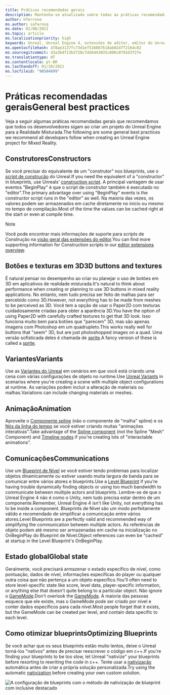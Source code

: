 ```yaml
---
title: Práticas recomendadas gerais
description: Mantenha-se atualizado sobre todas as práticas recomendadas para o desenvolvimento de aplicativos de realidade misturada em um Unreal Engine.
author: hferrone
ms.author: safarooq
ms.date: 01/08/2021
ms.topic: article
ms.localizationpriority: high
keywords: Unreal, Unreal Engine 4, extensões do editor, editor do Unreal, UE4, HoloLens, HoloLens 2, realidade misturada, desenvolvimento, documentação, guias, recursos, headset de realidade misturada, headset do windows mixed reality, headset de realidade virtual, portabilidade, atualização
ms.openlocfilehash: 478ae3137fc73d1ef516087618ab0247f2164c02
ms.sourcegitcommit: d3a3b4f13b3728cfdd4d43035c806c0791d3f2fe
ms.translationtype: HT
ms.contentlocale: pt-BR
ms.lasthandoff: 01/20/2021
ms.locfileid: "98584699"
---
```

# <a name="general-best-practices"></a><span data-ttu-id="977f4-104">Práticas recomendadas gerais</span><span class="sxs-lookup"><span data-stu-id="977f4-104">General best practices</span></span>

<span data-ttu-id="977f4-105">Veja a seguir algumas práticas recomendadas gerais que recomendamos que todos os desenvolvedores sigam ao criar um projeto do Unreal Engine para a Realidade Misturada.</span><span class="sxs-lookup"><span data-stu-id="977f4-105">The following are some general best practices we recommend all developers follow when creating an Unreal Engine project for Mixed Reality.</span></span>

## <a name="constructors"></a><span data-ttu-id="977f4-106">Construtores</span><span class="sxs-lookup"><span data-stu-id="977f4-106">Constructors</span></span>

<span data-ttu-id="977f4-107">Se você precisar do equivalente de um "construtor" nos blueprints, use o [script de construção](https://docs.unrealengine.com/ProgrammingAndScripting/Blueprints/UserGuide/UserConstructionScript/index.html) do Unreal.</span><span class="sxs-lookup"><span data-stu-id="977f4-107">If you need the equivalent of a "constructor" in blueprints, use Unreals' [construction script](https://docs.unrealengine.com/ProgrammingAndScripting/Blueprints/UserGuide/UserConstructionScript/index.html).</span></span> <span data-ttu-id="977f4-108">A principal vantagem de usar eventos "BeginPlay" é que o script de construtor também é executado no "editor".</span><span class="sxs-lookup"><span data-stu-id="977f4-108">The primary advantage over using "BeginPlay" events is the constructor script runs in the "editor" as well.</span></span> <span data-ttu-id="977f4-109">Na maioria das vezes, os valores podem ser armazenados em cache diretamente no início ou mesmo no tempo de compilação.</span><span class="sxs-lookup"><span data-stu-id="977f4-109">Most of the time the values can be cached right at the start or even at compile time.</span></span>

> [!NOTE]
> <span data-ttu-id="977f4-110">Você pode encontrar mais informações de suporte para scripts de Construção na [visão geral das extensões do editor](unreal-editor-extensions.md#construction-scripts).</span><span class="sxs-lookup"><span data-stu-id="977f4-110">You can find more supporting information for Construction scripts in our [editor extensions overview](unreal-editor-extensions.md#construction-scripts).</span></span>

## <a name="3d-buttons-and-textures"></a><span data-ttu-id="977f4-111">Botões e texturas em 3D</span><span class="sxs-lookup"><span data-stu-id="977f4-111">3D buttons and textures</span></span>

<span data-ttu-id="977f4-112">É natural pensar no desempenho ao criar ou planejar o uso de botões em 3D em aplicativos de realidade misturada.</span><span class="sxs-lookup"><span data-stu-id="977f4-112">It's natural to think about performance when creating or planning to use 3D buttons in mixed reality applications.</span></span> <span data-ttu-id="977f4-113">No entanto, nem tudo precisa ser feito de malhas para ser percebido como 3D.</span><span class="sxs-lookup"><span data-stu-id="977f4-113">However, not everything has to be made from meshes to be perceived as 3D.</span></span> <span data-ttu-id="977f4-114">Você tem a opção de usar o Paper2D com texturas cuidadosamente criadas para obter a aparência 3D.</span><span class="sxs-lookup"><span data-stu-id="977f4-114">You have the option of using Paper2D with carefully crafted textures to get that 3D look.</span></span> <span data-ttu-id="977f4-115">Isso funciona muito bem para botões que "parecem" 3D, mas são apenas imagens com Photoshop em um quadrupleto.</span><span class="sxs-lookup"><span data-stu-id="977f4-115">This works really well for buttons that "seem" 3D, but are just photoshopped images on a quad.</span></span> <span data-ttu-id="977f4-116">Uma versão sofisticada deles é chamada de [sprite](https://docs.unrealengine.com/AnimatingObjects/Paper2D/Sprites/index.html).</span><span class="sxs-lookup"><span data-stu-id="977f4-116">A fancy version of these is called a [sprite](https://docs.unrealengine.com/AnimatingObjects/Paper2D/Sprites/index.html).</span></span>

## <a name="variants"></a><span data-ttu-id="977f4-117">Variantes</span><span class="sxs-lookup"><span data-stu-id="977f4-117">Variants</span></span>

<span data-ttu-id="977f4-118">Use as [Variantes do Unreal](https://docs.unrealengine.com/Basics/Levels/Variants/index.html) em cenários em que você está criando uma cena com várias configurações de objeto no runtime.</span><span class="sxs-lookup"><span data-stu-id="977f4-118">Use [Unreal Variants](https://docs.unrealengine.com/Basics/Levels/Variants/index.html) in scenarios where you're creating a scene with multiple object configurations at runtime.</span></span> <span data-ttu-id="977f4-119">As variações podem incluir a alteração de materiais ou malhas.</span><span class="sxs-lookup"><span data-stu-id="977f4-119">Variations can include changing materials or meshes.</span></span> 

## <a name="animation"></a><span data-ttu-id="977f4-120">Animação</span><span class="sxs-lookup"><span data-stu-id="977f4-120">Animation</span></span>

<span data-ttu-id="977f4-121">Aproveite o [Componente spline](https://docs.unrealengine.com/API/Runtime/Engine/Components/USplineComponent/index.html) (não o componente de "malha" spline) e os [Nós da linha do tempo](https://docs.unrealengine.com/ProgrammingAndScripting/Blueprints/UserGuide/Timelines/index.html) se você estiver criando muitas "animações interativas".</span><span class="sxs-lookup"><span data-stu-id="977f4-121">Take advantage of the [Spline component](https://docs.unrealengine.com/API/Runtime/Engine/Components/USplineComponent/index.html) (not the Spline "Mesh" Component) and [Timeline nodes](https://docs.unrealengine.com/ProgrammingAndScripting/Blueprints/UserGuide/Timelines/index.html) if you're creating lots of "interactable animations".</span></span> 

<!-- You can find a comprehensive [video tutorial here](https://www.youtube.com/watch?v=bWXI91FdMtk&ab_channel=DoubleCrossGames). -->

## <a name="communications"></a><span data-ttu-id="977f4-122">Comunicações</span><span class="sxs-lookup"><span data-stu-id="977f4-122">Communications</span></span>

<span data-ttu-id="977f4-123">Use um [Blueprint de Nível](https://docs.unrealengine.com/ProgrammingAndScripting/Blueprints/UserGuide/Types/LevelBlueprint/index.html) se você estiver tendo problemas para localizar objetos dinamicamente ou estiver usando muita largura de banda para se comunicar entre vários atores e blueprints.</span><span class="sxs-lookup"><span data-stu-id="977f4-123">Use a [Level Blueprint](https://docs.unrealengine.com/ProgrammingAndScripting/Blueprints/UserGuide/Types/LevelBlueprint/index.html) if you're having trouble dynamically finding objects or using too much bandwidth to communicate between multiple actors and blueprints.</span></span> <span data-ttu-id="977f4-124">Lembre-se de que o Unreal Engine 4 não é como o Unity, nem tudo precisa estar dentro de um componente.</span><span class="sxs-lookup"><span data-stu-id="977f4-124">Remember, Unreal Engine 4 isn't like Unity, not everything has to be inside a component.</span></span> <span data-ttu-id="977f4-125">Blueprints de Nível são um modo perfeitamente válido e recomendado de simplificar a comunicação entre vários atores.</span><span class="sxs-lookup"><span data-stu-id="977f4-125">Level Blueprints are a perfectly valid and recommended way of simplifying the communication between multiple actors.</span></span> <span data-ttu-id="977f4-126">As referências de objeto podem até mesmo ser armazenadas em cache na inicialização no OnBeginPlay do Blueprint de Nível.</span><span class="sxs-lookup"><span data-stu-id="977f4-126">Object references can even be "cached" at startup in the Level Blueprint's OnBeginPlay.</span></span>

## <a name="global-state"></a><span data-ttu-id="977f4-127">Estado global</span><span class="sxs-lookup"><span data-stu-id="977f4-127">Global state</span></span>

<span data-ttu-id="977f4-128">Geralmente, você precisará armazenar o estado específico de nível, como pontuação, dados de nível, informações específicas do player ou qualquer outra coisa que não pertença a um objeto específico.</span><span class="sxs-lookup"><span data-stu-id="977f4-128">You'll often need to store level-specific state like score, level data, player-specific information, or anything else that doesn't quite belong to a particular object.</span></span> <span data-ttu-id="977f4-129">Não ignore o [GameMode](https://docs.unrealengine.com/en-US/InteractiveExperiences/Framework/GameMode/index.html).</span><span class="sxs-lookup"><span data-stu-id="977f4-129">Don't overlook the [GameMode](https://docs.unrealengine.com/en-US/InteractiveExperiences/Framework/GameMode/index.html).</span></span> <span data-ttu-id="977f4-130">A maioria das pessoas esquece que ele existe, mas o GameMode pode ser criado por nível e conter dados específicos para cada nível.</span><span class="sxs-lookup"><span data-stu-id="977f4-130">Most people forget that it exists, but the GameMode can be created per level, and contain data specific to each level.</span></span>

## <a name="optimizing-blueprints"></a><span data-ttu-id="977f4-131">Como otimizar blueprints</span><span class="sxs-lookup"><span data-stu-id="977f4-131">Optimizing Blueprints</span></span>

<span data-ttu-id="977f4-132">Se você achar que os seus blueprints estão muito lentos, deixe o Unreal torná-los "nativos" antes de precisar reescrever o código em c++.</span><span class="sxs-lookup"><span data-stu-id="977f4-132">If you're finding your blueprints to be too slow, let Unreal "nativize" your blueprints before resorting to rewriting the code in c++.</span></span> <span data-ttu-id="977f4-133">Tente usar a [nativização](https://docs.unrealengine.com/ProgrammingAndScripting/Blueprints/TechnicalGuide/NativizingBlueprints/index.html) automática antes de criar a própria solução personalizada.</span><span class="sxs-lookup"><span data-stu-id="977f4-133">Try using the automatic [nativization](https://docs.unrealengine.com/ProgrammingAndScripting/Blueprints/TechnicalGuide/NativizingBlueprints/index.html) before creating your own custom solution.</span></span>

![A configuração de blueprints com o método de nativização de blueprint com inclusive destacado](images/unreal-general-practices-img-01.jpg)
